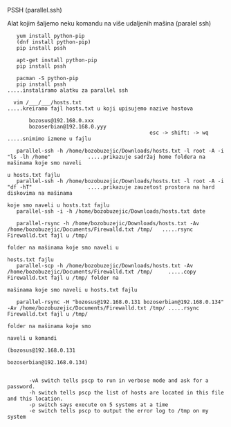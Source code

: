 PSSH  (parallel.ssh)

Alat kojim šaljemo neku komandu na više udaljenih mašina (paralel ssh)
     
       yum install python-pip
       (dnf install python-pip)
       pip install pssh
       
       apt-get install python-pip
       pip install pssh
       
       pacman -S python-pip
       pip install pssh                                                                    .....instaliramo alatku za parallel ssh
        
      vim /___/___/hosts.txt                                                               .....kreiramo fajl hosts.txt u koji upisujemo nazive hostova 
      
           bozosus@192.168.0.xxx
           bozoserbian@192.168.0.yyy                              
                                                  esc -> shift: -> wq                           .....snimimo izmene u fajlu
                                                  
       parallel-ssh -h /home/bozobuzejic/Downloads/hosts.txt -l root -A -i "ls -lh /home"            .....prikazuje sadržaj home foldera na mašinama koje smo naveli 
                                                                                                          u hosts.txt fajlu
       parallel-ssh -h /home/bozobuzejic/Downloads/hosts.txt -l root -A -i "df -hT"                  .....prikazuje zauzetost prostora na hard diskovima na mašinama
                                                                                                          koje smo naveli u hosts.txt fajlu                                
       parallel-ssh -i -h /home/bozobuzejic/Downloads/hosts.txt date
       
       parallel-rsync -h /home/bozobuzejic/Downloads/hosts.txt -Av /home/bozobuzejic/Documents/Firewalld.txt /tmp/   .....rsync Firewalld.txt fajl u /tmp/
                                                                                                                          folder na mašinama koje smo naveli u 
                                                                                                                          hosts.txt fajlu
       parallel-scp -h /home/bozobuzejic/Downloads/hosts.txt -Av /home/bozobuzejic/Documents/Firewalld.txt /tmp/     .....copy Firewalld.txt fajl u /tmp/ folder na
                                                                                                                          mašinama koje smo naveli u hosts.txt fajlu
                                                                                                                             
       parallel-rsync -H "bozosus@192.168.0.131 bozoserbian@192.168.0.134" -Av /home/bozobuzejic/Documents/Firewalld.txt /tmp/ .....rsync Firewalld.txt fajl u /tmp/
                                                                                                                                    folder na mašinama koje smo 
                                                                                                                                    naveli u komandi 
                                                                                                                                    (bozosus@192.168.0.131 
                                                                                                                                    bozoserbian@192.168.0.134)
       

           -vA switch tells pscp to run in verbose mode and ask for a password.
           -h switch tells pscp the list of hosts are located in this file and this location.
           -p switch says execute on 5 systems at a time
           -e switch tells pscp to output the error log to /tmp on my system                                                                                                                     
